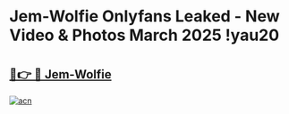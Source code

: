 # Jem-Wolfie Onlyfans Leaked - New Video & Photos March 2025 !yau20

# <h2><a href="https://9awayi.iuczelnia.edu.pl?title=Jem-Wolfie&ref=yau20">🔗👉 🔴 Jem-Wolfie</a></h2>

[![acn](https://github.com/user-attachments/assets/0f9c940e-d8b0-45ae-aac7-cd30a18b3e1c)](https://9awayi.iuczelnia.edu.pl?title=Jem-Wolfie&ref=yau20)

